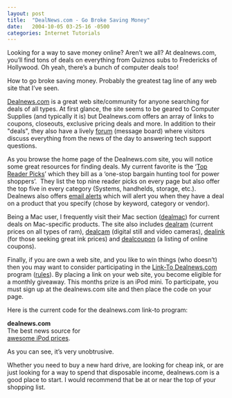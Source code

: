```yaml
---
layout: post
title:  "DealNews.com - Go Broke Saving Money"
date:   2004-10-05 03-25-16 -0500
categories: Internet Tutorials
---
```


Looking for a way to save money online? Aren’t we all? At dealnews.com, you’ll find tons of deals on everything from Quiznos subs to Fredericks of Hollywood. Oh yeah, there’s a bunch of computer deals too!

How to go broke saving money. Probably the greatest tag line of any web site that I’ve seen. 

[Dealnews.com][1] is a great web site/community for anyone searching for deals of all types. At first glance, the site seems to be geared to Computer Supplies (and typically it is) but Dealnews.com offers an array of links to coupons, closeouts, exclusive pricing deals and more. In addition to their "deals", they also have a lively [forum][2] (message board) where visitors discuss everything from the news of the day to answering tech support questions. 

As you browse the home page of the Dealnews.com site, you will notice some great resources for finding deals. My current favorite is the ‘[Top Reader Picks][3]’ which they bill as a ‘one-stop bargain hunting tool for power shoppers’.  They list the top nine reader picks on every page but also offer the top five in every category (Systems, handhelds, storage, etc.).  Dealnews also offers [email alerts][4] which will alert you when they have a deal on a product that you specify (chose by keyword, category or vendor). 

Being a Mac user, I frequently visit their Mac section ([dealmac][5]) for current deals on Mac-specific products. The site also includes [dealram][6] (current prices on all types of ram), [dealcam][7] (digital still and video cameras), [dealink][8] (for those seeking great ink prices) and [dealcoupon][9] (a listing of online coupons). 

Finally, if you are own a web site, and you like to win things (who doesn’t) then you may want to consider participating in the [Link-To Dealnews.com][10] program ([rules][11]). By placing a link on your web site, you become eligible for a monthly giveaway. This months prize is an iPod mini. To participate, you must sign up at the dealnews.com site and then place the code on your page.

Here is the current code for the dealnews.com link-to program:

**dealnews.com**  
The best news source for   
[awesome iPod prices][12].

As you can see, it’s very unobtrusive.

Whether you need to buy a new hard drive, are looking for cheap ink, or are just looking for a way to spend that disposable income, dealnews.com is a good place to start. I would recommend that be at or near the top of your shopping list.

 [1]: http://dealnews.com/
 [2]: http://forums.dealnews.com/
 [3]: http://dealnews.com/readerpicks.html
 [4]: http://dealnews.com/mydealnews/alerts/
 [5]: http://dealmac.com/
 [6]: http://dealram.com/
 [7]: http://dealcam.com/
 [8]: http://dealink.com/
 [9]: http://dealcoupon.com/
 [10]: http://dealnews.com/mydealnews/linkto/
 [11]: http://static.dealnews.com/linkto/1001rules.html
 [12]: http://dealnews.com/?ref=linkto_55509-18

